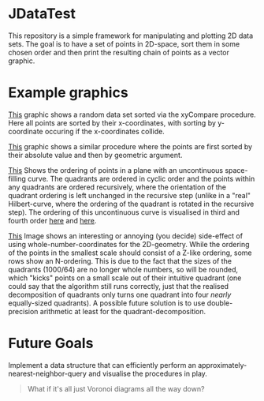 # JDataTest

This repository is a simple framework for manipulating and plotting 2D data sets.
The goal is to have a set of points in 2D-space, sort them in some chosen order
and then print the resulting chain of points as a vector graphic.

# Example graphics

[This](https://raw.githubusercontent.com/hairbeRt/JDataTest/master/pictures/xy.svg?sanitize=true) graphic shows a random data set sorted via the xyCompare procedure. Here all points are sorted by their x-coordinates, with sorting by y-coordinate occuring if the x-coordinates collide.

[This](https://raw.githubusercontent.com/hairbeRt/JDataTest/master/pictures/abs.svg?sanitize=true) graphic shows a similar procedure where the points are first sorted by their absolute value and then by geometric argument.

[This](https://raw.githubusercontent.com/hairbeRt/JDataTest/master/pictures/hilbert.svg?sanitize=true) Shows the ordering of points in a plane with an uncontinuous space-filling curve. The quadrants are ordered in cyclic order and the points within any quadrants are ordered recursively, where the orientation of the quadrant ordering is left unchanged in the recursive step (unlike in a "real" Hilbert-curve, where the ordering of the quadrant is rotated in the recursive step). The ordering of this uncontinuous curve is visualised in third and fourth order [here](https://raw.githubusercontent.com/hairbeRt/JDataTest/master/pictures/uncontinuous_third_order.svg?sanitize=true) and [here](https://raw.githubusercontent.com/hairbeRt/JDataTest/master/pictures/uncontinuous_fourth_order.svg?sanitize=true).

[This](https://raw.githubusercontent.com/hairbeRt/JDataTest/master/pictures/hilbert.svg?sanitize=true) Image shows an interesting or annoying (you decide) side-effect of using whole-number-coordinates for the 2D-geometry. While the ordering of the points in the smallest scale should consist of a Z-like ordering, some rows show an N-ordering. This is due to the fact that the sizes of the quadrants (1000/64) are no longer whole numbers, so will be rounded, which "kicks" points on a small scale out of their intuitive quadrant (one could say that the algorithm still runs correctly, just that the realised decomposition of quadrants only turns one quadrant into four _nearly_ equally-sized quadrants). A possible future solution is to use double-precision arithmetic at least for the quadrant-decomposition.

# Future Goals

Implement a data structure that can efficiently perform an approximately-nearest-neighbor-query and visualise the procedures in play.

> What if it's all just Voronoi diagrams all the way down?
